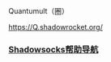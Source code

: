 
Quantumult（圈）

https://Q.shadowrocket.org/


### [Shadowsocks帮助导航](https://shadowsocks-help.github.io/)
